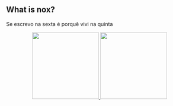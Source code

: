 ## What is nox? 
Se escrevo na sexta é porquê vivi na quinta 
<div align="center">
  <a href="https://github.com/Thiagonox">
  <img height="180em" src="https://github-readme-stats.vercel.app/api?username=Thiagonox&show_icons=true&theme=aura&include_all_commits=true&count_private=true"/>
  <img height="180em" src="https://github-readme-stats.vercel.app/api/top-langs/?username=Thiagonox&layout=compact&langs_count=7&theme=aura"/>
</div>
